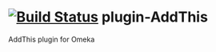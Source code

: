 [![Build Status](https://travis-ci.org/libis/plugin-AddThis.png)](https://travis-ci.org/libis/plugin-AddThis)
plugin-AddThis
==============

AddThis plugin for Omeka
